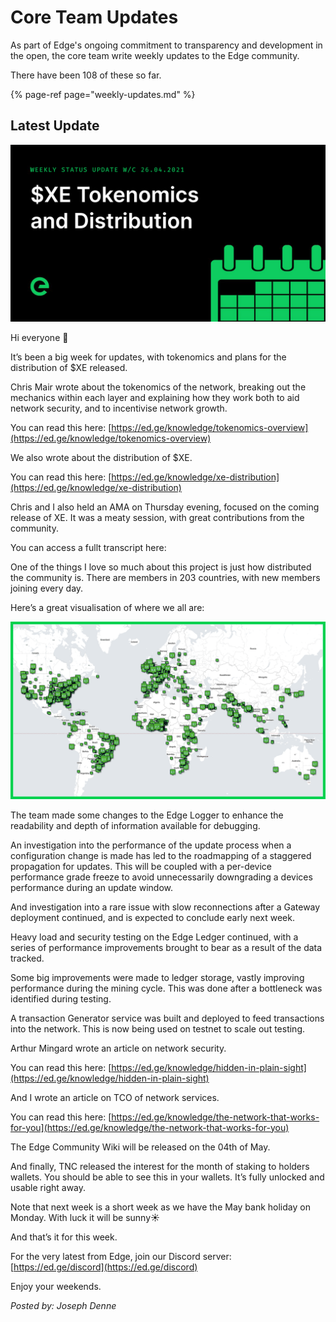 # Core Team Updates

As part of Edge's ongoing commitment to transparency and development in the open, the core team write weekly updates to the Edge community.

There have been 108 of these so far.

{% page-ref page="weekly-updates.md" %}

## Latest Update

![](../../.gitbook/assets/weeklyupdate260421.png)

Hi everyone 👋

It’s been a big week for updates, with tokenomics and plans for the distribution of $XE released.

Chris Mair wrote about the tokenomics of the network, breaking out the mechanics within each layer and explaining how they work both to aid network security, and to incentivise network growth.

You can read this here: [https://ed.ge/knowledge/tokenomics-overview](https://ed.ge/knowledge/tokenomics-overview)

We also wrote about the distribution of $XE.

You can read this here: [https://ed.ge/knowledge/xe-distribution](https://ed.ge/knowledge/xe-distribution)

Chris and I also held an AMA on Thursday evening, focused on the coming release of XE. It was a meaty session, with great contributions from the community.

You can access a fullt transcript here: 

One of the things I love so much about this project is just how distributed the community is. There are members in 203 countries, with new members joining every day.

Here’s a great visualisation of where we all are:

![](../../.gitbook/assets/communitywiki.png)

The team made some changes to the Edge Logger to enhance the readability and depth of information available for debugging.

An investigation into the performance of the update process when a configuration change is made has led to the roadmapping of a staggered propagation for updates. This will be coupled with a per-device performance grade freeze to avoid unnecessarily downgrading a devices performance during an update window.

And investigation into a rare issue with slow reconnections after a Gateway deployment continued, and is expected to conclude early next week.

Heavy load and security testing on the Edge Ledger continued, with a series of performance improvements brought to bear as a result of the data tracked.

Some big improvements were made to ledger storage, vastly improving performance during the mining cycle. This was done after a bottleneck was identified during testing.

A transaction Generator service was built and deployed to feed transactions into the network. This is now being used on testnet to scale out testing.

Arthur Mingard wrote an article on network security.

You can read this here: [https://ed.ge/knowledge/hidden-in-plain-sight](https://ed.ge/knowledge/hidden-in-plain-sight)

And I wrote an article on TCO of network services.

You can read this here: [https://ed.ge/knowledge/the-network-that-works-for-you](https://ed.ge/knowledge/the-network-that-works-for-you)

The Edge Community Wiki will be released on the 04th of May.

And finally, TNC released the interest for the month of staking to holders wallets. You should be able to see this in your wallets. It’s fully unlocked and usable right away.

Note that next week is a short week as we have the May bank holiday on Monday. With luck it will be sunny☀️

And that’s it for this week.

For the very latest from Edge, join our Discord server: [https://ed.ge/discord](https://ed.ge/discord)

Enjoy your weekends.

_Posted by: Joseph Denne_

